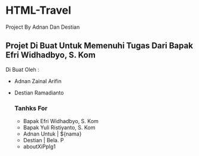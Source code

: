 # HTML-Travel
Project By Adnan Dan Destian 

## Projet Di Buat Untuk Memenuhi Tugas Dari Bapak Efri Widhadbyo, S. Kom
Di Buat Oleh :
- Adnan Zainal Arifin
- Destian Ramadianto

  ### Tanhks For
  - Bapak Efri Widhadbyo, S. Kom
  - Bapak Yuli Ristiyanto, S. Kom
  - Adnan Untuk | ${nama}
  - Destian | Bela. P
  - aboutXiPplg1
